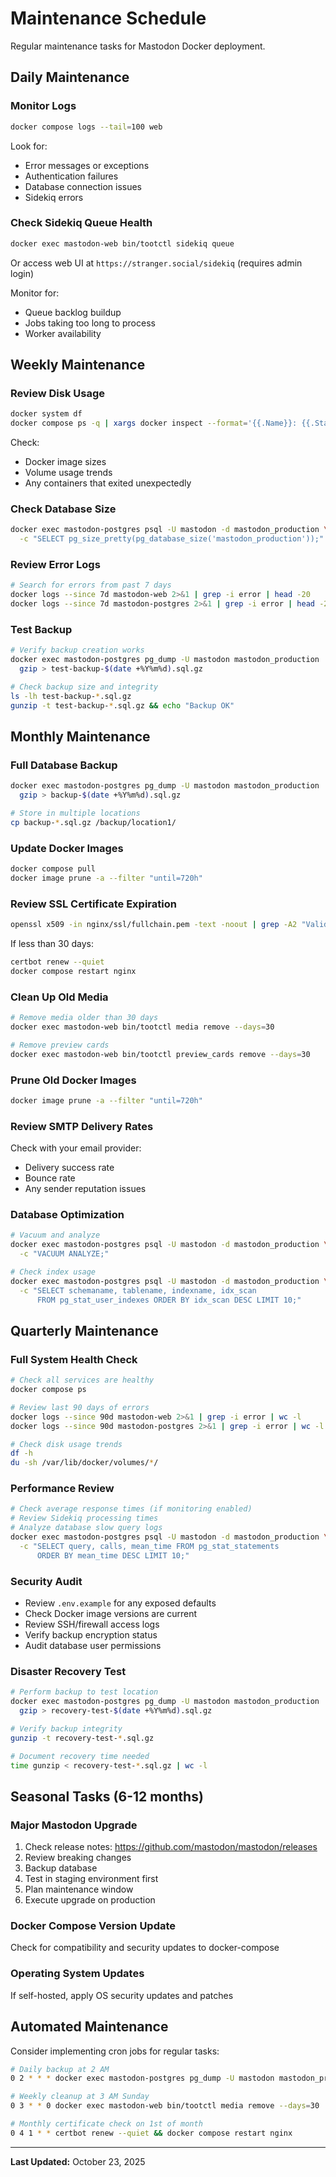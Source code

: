 # Maintenance Schedule

Regular maintenance tasks for Mastodon Docker deployment.

## Daily Maintenance

### Monitor Logs

```bash
docker compose logs --tail=100 web
```

Look for:
- Error messages or exceptions
- Authentication failures
- Database connection issues
- Sidekiq errors

### Check Sidekiq Queue Health

```bash
docker exec mastodon-web bin/tootctl sidekiq queue
```

Or access web UI at `https://stranger.social/sidekiq` (requires admin login)

Monitor for:
- Queue backlog buildup
- Jobs taking too long to process
- Worker availability

## Weekly Maintenance

### Review Disk Usage

```bash
docker system df
docker compose ps -q | xargs docker inspect --format='{{.Name}}: {{.State.Status}}'
```

Check:
- Docker image sizes
- Volume usage trends
- Any containers that exited unexpectedly

### Check Database Size

```bash
docker exec mastodon-postgres psql -U mastodon -d mastodon_production \
  -c "SELECT pg_size_pretty(pg_database_size('mastodon_production'));"
```

### Review Error Logs

```bash
# Search for errors from past 7 days
docker logs --since 7d mastodon-web 2>&1 | grep -i error | head -20
docker logs --since 7d mastodon-postgres 2>&1 | grep -i error | head -20
```

### Test Backup

```bash
# Verify backup creation works
docker exec mastodon-postgres pg_dump -U mastodon mastodon_production | \
  gzip > test-backup-$(date +%Y%m%d).sql.gz

# Check backup size and integrity
ls -lh test-backup-*.sql.gz
gunzip -t test-backup-*.sql.gz && echo "Backup OK"
```

## Monthly Maintenance

### Full Database Backup

```bash
docker exec mastodon-postgres pg_dump -U mastodon mastodon_production | \
  gzip > backup-$(date +%Y%m%d).sql.gz

# Store in multiple locations
cp backup-*.sql.gz /backup/location1/
```

### Update Docker Images

```bash
docker compose pull
docker image prune -a --filter "until=720h"
```

### Review SSL Certificate Expiration

```bash
openssl x509 -in nginx/ssl/fullchain.pem -text -noout | grep -A2 "Validity"
```

If less than 30 days:
```bash
certbot renew --quiet
docker compose restart nginx
```

### Clean Up Old Media

```bash
# Remove media older than 30 days
docker exec mastodon-web bin/tootctl media remove --days=30

# Remove preview cards
docker exec mastodon-web bin/tootctl preview_cards remove --days=30
```

### Prune Old Docker Images

```bash
docker image prune -a --filter "until=720h"
```

### Review SMTP Delivery Rates

Check with your email provider:
- Delivery success rate
- Bounce rate
- Any sender reputation issues

### Database Optimization

```bash
# Vacuum and analyze
docker exec mastodon-postgres psql -U mastodon -d mastodon_production \
  -c "VACUUM ANALYZE;"

# Check index usage
docker exec mastodon-postgres psql -U mastodon -d mastodon_production \
  -c "SELECT schemaname, tablename, indexname, idx_scan 
      FROM pg_stat_user_indexes ORDER BY idx_scan DESC LIMIT 10;"
```

## Quarterly Maintenance

### Full System Health Check

```bash
# Check all services are healthy
docker compose ps

# Review last 90 days of errors
docker logs --since 90d mastodon-web 2>&1 | grep -i error | wc -l
docker logs --since 90d mastodon-postgres 2>&1 | grep -i error | wc -l

# Check disk usage trends
df -h
du -sh /var/lib/docker/volumes/*/
```

### Performance Review

```bash
# Check average response times (if monitoring enabled)
# Review Sidekiq processing times
# Analyze database slow query logs
docker exec mastodon-postgres psql -U mastodon -d mastodon_production \
  -c "SELECT query, calls, mean_time FROM pg_stat_statements 
      ORDER BY mean_time DESC LIMIT 10;"
```

### Security Audit

- Review `.env.example` for any exposed defaults
- Check Docker image versions are current
- Review SSH/firewall access logs
- Verify backup encryption status
- Audit database user permissions

### Disaster Recovery Test

```bash
# Perform backup to test location
docker exec mastodon-postgres pg_dump -U mastodon mastodon_production | \
  gzip > recovery-test-$(date +%Y%m%d).sql.gz

# Verify backup integrity
gunzip -t recovery-test-*.sql.gz

# Document recovery time needed
time gunzip < recovery-test-*.sql.gz | wc -l
```

## Seasonal Tasks (6-12 months)

### Major Mastodon Upgrade

1. Check release notes: https://github.com/mastodon/mastodon/releases
2. Review breaking changes
3. Backup database
4. Test in staging environment first
5. Plan maintenance window
6. Execute upgrade on production

### Docker Compose Version Update

Check for compatibility and security updates to docker-compose

### Operating System Updates

If self-hosted, apply OS security updates and patches

## Automated Maintenance

Consider implementing cron jobs for regular tasks:

```bash
# Daily backup at 2 AM
0 2 * * * docker exec mastodon-postgres pg_dump -U mastodon mastodon_production | gzip > /backups/backup-$(date +\%Y\%m\%d).sql.gz

# Weekly cleanup at 3 AM Sunday
0 3 * * 0 docker exec mastodon-web bin/tootctl media remove --days=30

# Monthly certificate check on 1st of month
0 4 1 * * certbot renew --quiet && docker compose restart nginx
```

---

**Last Updated:** October 23, 2025
